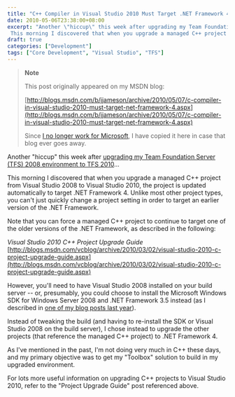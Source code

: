 ```yaml
---
title: "C++ Compiler in Visual Studio 2010 Must Target .NET Framework 4"
date: 2010-05-06T23:38:00+08:00
excerpt: "Another \"hiccup\" this week after upgrading my Team Foundation Server (TFS) 2008 environment to TFS 2010 ... 
 This morning I discovered that when you upgrade a managed C++ project from Visual Studio 2008 to Visual Studio 2010, the project is updated..."
draft: true
categories: ["Development"]
tags: ["Core Development", "Visual Studio", "TFS"]
---
```


> **Note**
>
> This post originally appeared on my MSDN blog:
>
> [http://blogs.msdn.com/b/jjameson/archive/2010/05/07/c-compiler-in-visual-studio-2010-must-target-net-framework-4.aspx](http://blogs.msdn.com/b/jjameson/archive/2010/05/07/c-compiler-in-visual-studio-2010-must-target-net-framework-4.aspx)
>
> Since [I no longer work for Microsoft](/blog/jjameson/2011/09/02/last-day-with-microsoft), I have copied it here in case that blog ever goes away.

Another "hiccup" this week after [upgrading my Team Foundation Server (TFS) 2008 environment to TFS 2010](/blog/jjameson/2010/05/04/upgrade-team-foundation-server-2008-to-tfs-2010-and-sharepoint-server-2010-overview)...

This morning I discovered that when you upgrade a managed C++ project from Visual Studio 2008 to Visual Studio 2010, the project is updated automatically to target .NET Framework 4. Unlike most other project types, you can't just quickly change a project setting in order to target an earlier version of the .NET Framework.

Note that you can force a managed C++ project to continue to target one of the older versions of the .NET Framework, as described in the following:

<cite>Visual Studio 2010 C++ Project Upgrade Guide</cite>
[http://blogs.msdn.com/vcblog/archive/2010/03/02/visual-studio-2010-c-project-upgrade-guide.aspx](http://blogs.msdn.com/vcblog/archive/2010/03/02/visual-studio-2010-c-project-upgrade-guide.aspx)

However, you'll need to have Visual Studio 2008 installed on your build server -- or, presumably, you could choose to install the Microsoft Windows SDK for Windows Server 2008 and .NET Framework 3.5 instead (as I described in [one of my blog posts last year](/blog/jjameson/2009/11/07/compiling-c-projects-with-team-foundation-build)).

Instead of tweaking the build (and having to re-install the SDK or Visual Studio 2008 on the build server), I chose instead to upgrade the other projects (that reference the managed C++ project) to .NET Framework 4.

As I've mentioned in the past, I'm not doing very much in C++ these days, and my primary objective was to get my "Toolbox" solution to build in my upgraded environment.

For lots more useful information on upgrading C++ projects to Visual Studio 2010, refer to the "Project Upgrade Guide" post referenced above.

